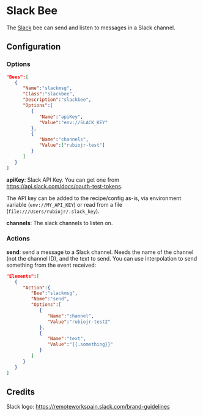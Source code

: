 # Slack Bee

The [Slack](https://slack.com) bee can send and listen to messages in a Slack
channel.

## Configuration

### Options

```json
"Bees":[
   {
      "Name":"slackmsg",
      "Class":"slackbee",
      "Description":"slackbee",
      "Options":[
         {
            "Name":"apiKey",
            "Value":"env://SLACK_KEY"
         },
         {
            "Name":"channels",
            "Value":["rubiojr-test"]
         }
      ]
   }
]
```

**apiKey**: Slack API Key. You can get one from <https://api.slack.com/docs/oauth-test-tokens>.

The API key can be added to the recipe/config as-is, via environment variable
(`env://MY_API_KEY`) or read from a file (`file:///Users/rubiojr/.slack_key`).

**channels**: The slack channels to listen on.

### Actions

**send**: send a message to a Slack channel. Needs the name of the channel
(not the channel ID), and the text to send. You can use interpolation to send
something from the event received:

```json
"Elements":[
   {
      "Action":{
         "Bee":"slackmsg",
         "Name":"send",
         "Options":[
            {
               "Name":"channel",
               "Value":"rubiojr-test2"
            },
            {
               "Name":"text",
               "Value":"{{.something}}"
            }
         ]
      }
   }
]
```

## Credits

Slack logo: <https://remoteworkspain.slack.com/brand-guidelines>
